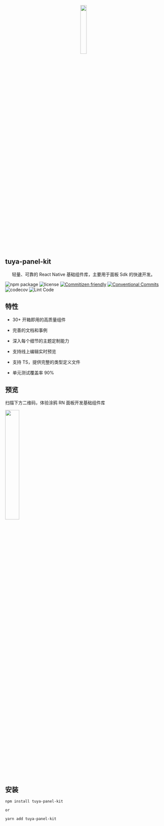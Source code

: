 <center><img src="https://images.tuyacn.com/rms-static/41166c90-1d06-11eb-808c-95024895fa97-1604319826393.png?tyName=logo.png" width="20%" height="20%" /></center>

## tuya-panel-kit

<center>轻量、可靠的 React Native 基础组件库，主要用于面板 Sdk 的快速开发。</center>

![npm package](https://img.shields.io/npm/v/tuya-panel-kit/latest.svg)
![license](https://img.shields.io/github/license/TuyaInc/tuya-panel-kit.svg)
[![Commitizen friendly](https://img.shields.io/badge/commitizen-friendly-brightgreen.svg?maxAge=2592000)](http://commitizen.github.io/cz-cli/) 
[![Conventional Commits](https://img.shields.io/badge/Conventional%20Commits-1.0.0-brightgreen.svg?maxAge=2592000)](https://conventionalcommits.org)
![codecov](https://codecov.io/gh/TuyaInc/tuya-panel-kit/branch/develop_2.0/graph/badge.svg)
![Lint Code](https://github.com/TuyaInc/tuya-panel-kit/workflows/Lint%20Code/badge.svg)

## 特性

- 30+ 开箱即用的高质量组件

- 完善的文档和事例

- 深入每个细节的主题定制能力

- 支持线上编辑实时预览

- 支持 TS，提供完整的类型定义文件

- 单元测试覆盖率 90%

## 预览

扫描下方二维码，体验涂鸦 RN 面板开发基础组件库

 <img src="https://images.tuyacn.com/rms-static/6186c8f0-1d04-11eb-8913-b53cc9e03c9c-1604319021823.png?tyName=comom.png" width="30%" height="30%" />

## 安装

```shell
npm install tuya-panel-kit

or

yarn add tuya-panel-kit
```
